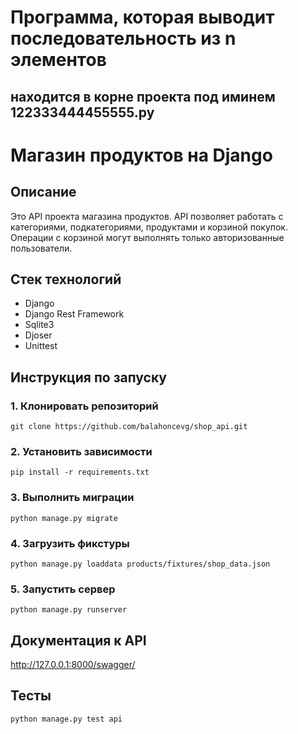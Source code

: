 # Программа, которая выводит последовательность из n элементов
## находится в корне проекта под иминем 122333444455555.py

# Магазин продуктов на Django

## Описание

Это API проекта магазина продуктов. API позволяет работать с категориями, подкатегориями, продуктами и корзиной покупок. Операции с корзиной могут выполнять только авторизованные пользователи.

## Стек технологий

- Django
- Django Rest Framework
- Sqlite3
- Djoser
- Unittest

## Инструкция по запуску

### 1. Клонировать репозиторий
```
git clone https://github.com/balahoncevg/shop_api.git
```

### 2. Установить зависимости
```
pip install -r requirements.txt
```

### 3. Выполнить миграции
```
python manage.py migrate
```

### 4. Загрузить фикстуры
```
python manage.py loaddata products/fixtures/shop_data.json
```

### 5. Запустить сервер
```
python manage.py runserver
```

## Документация к API

http://127.0.0.1:8000/swagger/

## Тесты
```
python manage.py test api
```
